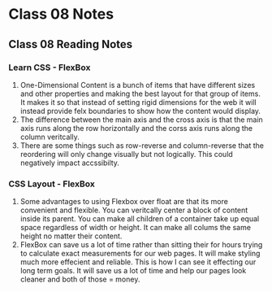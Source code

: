 # Class 08 Notes

## Class 08 Reading Notes

### Learn CSS - FlexBox

1. One-Dimensional Content is a bunch of items that have different sizes and other properties and making the best layout for that group of items. It makes it so that instead of setting rigid dimensions for the web it will instead provide felx boundaries to show how the content would display.
2. The difference between the main axis and the cross axis is that the main axis runs along the row horizontally and the corss axis runs along the column veritcally.
3. There are some things such as row-reverse and column-reverse that the reordering will only change visually but not logically. This could negatively impact accssibilty.

### CSS Layout - FlexBox

1. Some advantages to using Flexbox over float are that its more convenient and flexible. You can veritcally center a block of content inside its parent. You can make all children of a container take up equal space regardless of width or height. It can make all colums the same height no matter their content.
2. FlexBox can save us a lot of time rather than sitting their for hours trying to calculate exact measurements for our web pages. It will make styling much more effecient and reliable. This is how I can see it effecting our long term goals. It will save us a lot of time and help our pages look cleaner and both of those = money.
